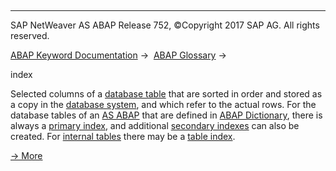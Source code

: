   

* * *

SAP NetWeaver AS ABAP Release 752, ©Copyright 2017 SAP AG. All rights reserved.

[ABAP Keyword Documentation](javascript:call_link\('abenabap.htm'\)) →  [ABAP Glossary](javascript:call_link\('abenabap_glossary.htm'\)) → 

index

Selected columns of a [database table](javascript:call_link\('abendatabase_table_glosry.htm'\) "Glossary Entry") that are sorted in order and stored as a copy in the [database system](javascript:call_link\('abendatabase_system_glosry.htm'\) "Glossary Entry"), and which refer to the actual rows. For the database tables of an [AS ABAP](javascript:call_link\('abensap_nw_abap_glosry.htm'\) "Glossary Entry") that are defined in [ABAP Dictionary](javascript:call_link\('abenabap_dictionary_glosry.htm'\) "Glossary Entry"), there is always a [primary index](javascript:call_link\('abenprimary_index_glosry.htm'\) "Glossary Entry"), and additional [secondary indexes](javascript:call_link\('abensecondary_index_glosry.htm'\) "Glossary Entry") can also be created. For [internal tables](javascript:call_link\('abeninternal_table_glosry.htm'\) "Glossary Entry") there may be a [table index](javascript:call_link\('abentable_index_glosry.htm'\) "Glossary Entry").

[→ More](javascript:call_link\('abenddic_database_tables_index.htm'\))
